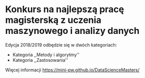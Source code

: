 # Konkurs na najlepszą pracę magisterską z uczenia maszynowego i analizy danych

Edycja 2018/2019 odbędzie się w dwóch kategoriach:

* Kategoria ,,Metody i algorytmy''
* Kategoria ,,Zastosowania''

Więcej informacji
https://mini-pw.github.io/DataScienceMasters/
